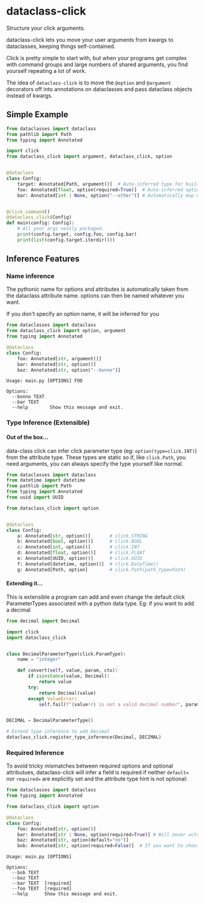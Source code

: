 # dataclass-click

Structure your click arguments.

dataclass-click lets you move your user arguments from kwargs to dataclasses, keeping things self-contained.

Click is pretty simple to start with, but when your programs get complex with command groups and large numbers of shared
arguments, you find yourself repeating a lot of work.

The idea of `dataclass-click` is to move the `@option` and `@argument` decorators off into annotations on dataclasses 
and pass dataclass objects instead of kwargs.

## Simple Example

```python
from dataclasses import dataclass
from pathlib import Path
from typing import Annotated

import click
from dataclass_click import argument, dataclass_click, option


@dataclass
class Config:
    target: Annotated[Path, argument()]  # Auto-inferred type for built-in click types
    foo: Annotated[float, option(required=True)]  # Auto-inferred option names
    bar: Annotated[int | None, option("--other")] # Automatically map mismatched names


@click.command()
@dataclass_click(Config)
def main(config: Config):
    # All your args neatly packaged.
    print(config.target, config.foo, config.bar)
    print(list(config.target.iterdir())) 
```

## Inference Features

### Name inference

The pythonic name for options and attributes is automatically taken from the dataclass attribute name.
options can then be named whatever you want.

If you don't specify an option name, it will be inferred for you

```python
from dataclasses import dataclass
from dataclass_click import option, argument
from typing import Annotated

@dataclass
class Config:
    foo: Annotated[str, argument()]
    bar: Annotated[str, option()]
    baz: Annotated[str, option("--bonno")]
```

```
Usage: main.py [OPTIONS] FOO

Options:
  --bonno TEXT
  --bar TEXT
  --help        Show this message and exit.
```

### Type Inference (Extensible)

#### Out of the box...

data-class click can infer click parameter type (eg: `option(type=click.INT)`) from the attribute type.
These types are static so if, like `click.Path`, you need arguments, you can always specify the type yourself like 
normal.

```python
from dataclasses import dataclass
from datetime import datetime
from pathlib import Path
from typing import Annotated
from uuid import UUID

from dataclass_click import option


@dataclass
class Config:
    a: Annotated[str, option()]       # click.STRING
    b: Annotated[bool, option()]      # click.BOOL
    c: Annotated[int, option()]       # click.INT
    d: Annotated[float, option()]     # click.FLOAT
    e: Annotated[UUID, option()]      # click.UUID
    f: Annotated[datetime, option()]  # click.DateTime()
    g: Annotated[Path, option]        # click.Path(path_type=Path)
```

#### Extending it...

This is extensible a program can add and even change the default click ParameterTypes associated with a python data 
type.  Eg: if you want to add a decimal

```python
from decimal import Decimal

import click
import dataclass_click


class DecimalParameterType(click.ParamType):
    name = "integer"

    def convert(self, value, param, ctx):
        if isinstance(value, Decimal):
            return value
        try:
            return Decimal(value)
        except ValueError:
            self.fail(f"{value!r} is not a valid decimal number", param, ctx)


DECIMAL = DecimalParameterType()

# Extend type inference to add Decimal
dataclass_click.register_type_inference(Decimal, DECIMAL)
```


### Required Inference

To avoid tricky mismatches between required options and optional attributues, dataclass-click will infer a field is 
required if neither `default=` nor `required=` are explicitly set and the attribute type hint is not optional:

```python
from dataclasses import dataclass
from typing import Annotated

from dataclass_click import option

@dataclass
class Config:
    foo: Annotated[str, option()]
    bar: Annotated[str | None, option(required=True)] # Will never actually be None
    baz: Annotated[str, option(default="no")]
    bob: Annotated[str, option(required=False)]  # If you want to shoot yourself in the foot...
```

```
Usage: main.py [OPTIONS]

Options:
  --bob TEXT
  --baz TEXT
  --bar TEXT  [required]
  --foo TEXT  [required]
  --help      Show this message and exit.
```
